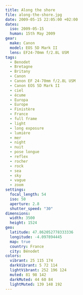 ```yaml
---
title: Along the shore
file: along-the-shore.jpg
date: 2009-05-15 22:05:00 +02:00
dates:
  iso: 2009-05-15
  human: 15th May 2009
gear:
  make: Canon
  model: EOS 5D Mark II
  lens: EF24-70mm f/2.8L USM
tags:
  - Benodet
  - Bretagne
  - Britany
  - Canon
  - Canon EF 24-70mm f/2.8L USM
  - Canon EOS 5D Mark II
  - ciel
  - écume
  - Europa
  - Europe
  - Finistère
  - France
  - full frame
  - light
  - long exposure
  - lumière
  - mer
  - night
  - nuit
  - pose longue
  - reflex
  - rocher
  - rock
  - sea
  - sky
  - vague
  - zoom
settings:
  focal_length: 54
  iso: 50
  aperture: 2.8
  shutter_speed: "30"
dimensions:
  width: 3500
  height: 1524
geo:
  latitude: 47.862052778333336
  longitude: -4.097894445
  map: true
  country: France
  city: Bénodet
colors:
  vibrant: 25 115 174
  darkVibrant: 5 72 114
  lightVibrant: 252 196 124
  muted: 81 98 142
  darkMuted: 44 60 84
  lightMuted: 139 148 192
---
```



